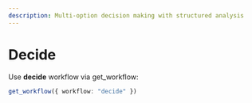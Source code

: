 ```yaml
---
description: Multi-option decision making with structured analysis
---
```


# Decide

Use **decide** workflow via get_workflow:
```typescript
get_workflow({ workflow: "decide" })
```
